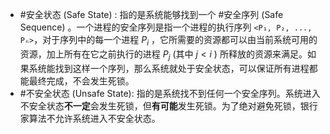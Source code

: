 *   #安全状态 (Safe State) : 指的是系统能够找到一个 #安全序列 (Safe Sequence) 。一个进程的安全序列是指一个进程的执行序列 `<P₁, P₂, ..., Pₙ>`，对于序列中的每一个进程 $P_i$ ，它所需要的资源都可以由当前系统可用的资源，加上所有在它之前执行的进程 $P_j$ (其中 $j<i$ ) 所释放的资源来满足。如果系统能找到这样一个序列，那么系统就处于安全状态，可以保证所有进程都能最终完成，不会发生死锁。
*   #不安全状态 (Unsafe State): 指的是系统找不到任何一个安全序列。系统进入不安全状态**不一定**会发生死锁，但**有可能**发生死锁。为了绝对避免死锁，银行家算法不允许系统进入不安全状态。